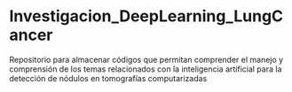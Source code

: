 # Investigacion_DeepLearning_LungCancer
Repositorio para almacenar códigos que permitan comprender el manejo y comprensión de los temas relacionados con la inteligencia artificial para la detección de nódulos en tomografías computarizadas 
